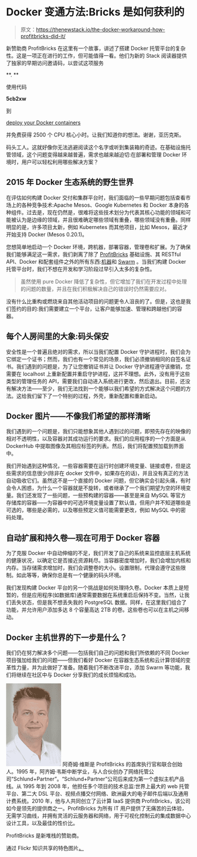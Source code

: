 # Docker 变通方法:Bricks 是如何获利的

> 原文：<https://thenewstack.io/the-docker-workaround-how-profitbricks-did-it/>

新赞助商 ProfitBricks 在这里有一个故事，讲述了搭建 Docker 托管平台的复杂性。这是一项正在进行的工作，但可能值得一看。他们为新的 Stack 阅读器提供了独家的早期访问邀请码，以尝试这项服务

**. **

使用代码

**5cb2xw**

到

[deploy your Docker containers](https://www.profitbricks.com/docker)

并免费获得 2500 个 CPU 核心小时。让我们知道你的想法。谢谢，亚历克斯。

码头工人。这就好像你无法逃避阅读这个名字或听到集装箱的奇迹。在基础设施托管领域，这个问题变得越来越普遍，需求也越来越迫切:在部署和管理 Docker 环境时，用户可以轻松利用哪些解决方案？

## 2015 年 Docker 生态系统的野生世界

在评估如何构建 Docker 交付和集群平台时，我们面临的一些早期问题包括查看市场上的各种竞争技术:Apache Mesos、Google Kubernetes 和 Docker 本身的各种组件。过去是，现在仍然是，很难将这些技术划分为代表其核心功能的领域和可能被认为是边缘的领域，并且很难确定哪些领域有重叠，哪些领域没有重叠。同样明显的是，许多项目太新，例如 Kubernetes 而其他项目，比如 Mesos，最近才开始支持 Docker (Mesos 0.20.1)。

您想简单地启动一个 Docker 环境，跨机器，部署容器，管理卷和扩展。为了确保我们能够满足这一需求，我们剥离了除了 [ProfitBricks](https://www.profitbricks.com/) 基础设施、其 RESTful API、Docker 和配套组件之外的所有东西:[机器](https://docs.docker.com/machine/)和 [Swarm](https://docs.docker.com/swarm/) 。当我们构建 Docker 托管平台时，我们不想在开发和学习阶段过早引入太多的复杂性。

> 虽然使用 pure Docker 降低了复杂性，但它增加了我们在开发过程中处理的问题的数量，并且在我们积极解决自己的错误时仍然需要应对。

没有什么比重构或燃烧来自其他活动项目的问题更令人沮丧的了。但是，这也是我们签约的目的:我们需要建立一个平台，让客户能够加速、管理和跨越他们的容器。

## 每个人房间里的大象:码头保安

安全性是一个普遍且绝对的需求，所以当我们配置 Docker 守护进程时，我们会为它绑定一个证书；然而，我们也有一个常见的场景，我们必须撤销相同的自签名证书。我们遇到的问题是，为了让您撤销证书并让 Docker 守护进程遵守该撤销，您需要在 localhost 上重新配置并重启守护进程，这并不理想。此外，没有用于这些类型的管理任务的 API，需要我们自动进入系统进行更改，然后退出。目前，还没有解决方法——至少，我们无法找到一个能够以我们希望的方式解决这个问题的方法。这给我们留下了一个特别的过程，外壳，重新配置和重新启动。

## Docker 图片——不像我们希望的那样清晰

我们遇到的一个问题是，我们只能想象其他人遇到过的问题，即预先存在的映像的相对不透明性，以及容器对其成功运行的要求。我们的应用程序的一个方面是从 DockerHub 中提取图像及其相应标签的列表。然后，我们将配置预加载到界面中。

我们开始遇到这种情况，一些容器需要在运行时创建环境变量、链接或卷，但是这些需求的信息很少(除非在 docker 文件中，如果存在的话)，并且没有真正的方法自动吸收它们。虽然这不是一个直接的 Docker 问题，但它确实会引起头痛，有时会令人困惑，为什么一个容器就是不旋转，或者继承了一个我们期望为空的环境变量。我们还发现了一些问题，一些预构建的容器——甚至是来自 MySQL 等官方存储库的容器——为容器中的可选环境变量设置了默认值，但用户并不知道哪些是可选的，哪些是必需的，以及哪些预定义值可能需要更改，例如 MySQL 中的密码处理。

## 自动扩展和持久卷—现在可用于 Docker 容器

为了克服 Docker 中自动伸缩的不足，我们开发了自己的系统来监控底层主机系统的健康状况，以确定它是否接近资源耗尽。当容器密度增加时，我们会增加内核和内存。当存储需求增加时，我们会调整卷的大小。设置限制，代理会遵守这些限制。如此等等，确保你总是有一个健康的码头环境。

我们发现构建 Docker 平台的另一个挑战是如何处理持久卷。Docker 本质上是短暂的，但是应用程序(如数据库)通常需要数据在系统重启后保持不变。当然，让我们丢失状态，但是我不想丢失我的 PostgreSQL 数据。同样，在这里我们组合了功能，并允许用户添加多达 8 个容量高达 2TB 的卷。这些卷也可以在主机之间移动。

## Docker 主机世界的下一步是什么？

我们仍在努力解决多个问题——包括我们自己的问题和我们所依赖的不同 Docker 项目强加给我们的问题——但我们看好 Docker 在容器生态系统和云计算领域的变革性力量，并为此做好了准备。随着我们不断改进平台，添加 Swarm 等功能，我们将继续在社区中与 Docker 分享我们的成长烦恼和成功。 [](https://thenewstack.io/wp-content/uploads/2015/05/achim_weiss-1.jpeg)

[![profitbricks-achimweiss](img/f1066307e078df7396c90de128196692.png)](https://thenewstack.io/wp-content/uploads/2015/05/profitbricks-achimweiss.jpg) 阿奇姆·维斯是 ProfitBricks 的首席执行官和联合创始人。1995 年，阿齐姆·韦斯中断学业，与人合伙创办了网络托管公司“Schlund+Partner”。“Schlund+Partner”公司后来成为第一个虚拟主机产品线。从 1995 年到 2008 年，他担任多个项目的技术总监:世界上最大的 web 托管平台、第二大 DSL 平台、视频点播交付网络、欧洲最大的电子邮件后端以及通用计费系统。2010 年，他与人共同创立了云计算 IaaS 提供商 ProfitBricks，该公司如今是领先的提供商之一。ProfitBricks 为所有 IT 用户提供了无痛苦的云体验，无需学习曲线，并拥有灵活的云服务器和网络，用于可视化控制云的集成数据中心设计工具，以及最佳的性价比。

ProfitBricks 是新堆栈的赞助商。

通过 Flickr 知识共享的特色图片[。](https://www.flickr.com/photos/elpadawan/8505316460/in/photolist-dXzYgf-4hAHcM-7v53AU-bF4pSB-boZDaK-6XWdi6-8J2JZX-atXxSw-4hEGFS-7vh6ca-4hEH4L-7mhfz-dpeLbo-85rnJg-5JaiGa-dpeKKC-sT4TwA-4hAC5n-ego2LR-5Je4mS-dpeAJB-fZwb7n-fpYMmd-bH1KXT-rKPbLg-dPhf8x-82TPWp-5J9Moa-hbcHhU-6fJMZt-9sF9uw-7Eu8sy-5JaiE6-7v25ZK-a6HdYw-btt1TY-a7ictd-qBKtNb-adXFps-7vjWih-5Je4k9-73vgJm-9m269C-5Je4xU-a8BTwM-6ATFb5-fjLhMa-b9K1xx-dFCSDn-7v1eQ2)

<svg xmlns:xlink="http://www.w3.org/1999/xlink" viewBox="0 0 68 31" version="1.1"><title>Group</title> <desc>Created with Sketch.</desc></svg>